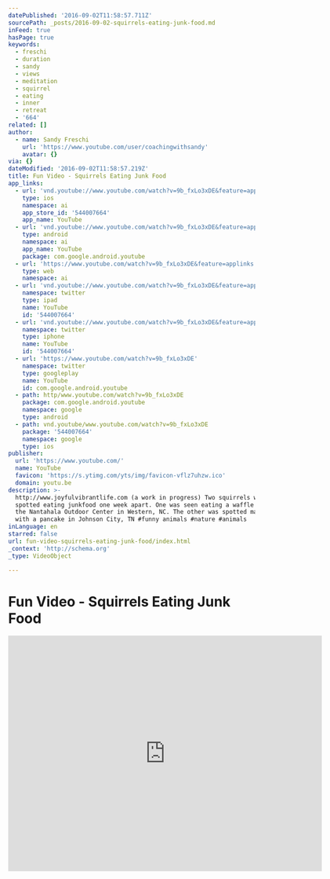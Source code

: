 ```yaml
---
datePublished: '2016-09-02T11:58:57.711Z'
sourcePath: _posts/2016-09-02-squirrels-eating-junk-food.md
inFeed: true
hasPage: true
keywords:
  - freschi
  - duration
  - sandy
  - views
  - meditation
  - squirrel
  - eating
  - inner
  - retreat
  - '664'
related: []
author:
  - name: Sandy Freschi
    url: 'https://www.youtube.com/user/coachingwithsandy'
    avatar: {}
via: {}
dateModified: '2016-09-02T11:58:57.219Z'
title: Fun Video - Squirrels Eating Junk Food
app_links:
  - url: 'vnd.youtube://www.youtube.com/watch?v=9b_fxLo3xDE&feature=applinks'
    type: ios
    namespace: ai
    app_store_id: '544007664'
    app_name: YouTube
  - url: 'vnd.youtube://www.youtube.com/watch?v=9b_fxLo3xDE&feature=applinks'
    type: android
    namespace: ai
    app_name: YouTube
    package: com.google.android.youtube
  - url: 'https://www.youtube.com/watch?v=9b_fxLo3xDE&feature=applinks'
    type: web
    namespace: ai
  - url: 'vnd.youtube://www.youtube.com/watch?v=9b_fxLo3xDE&feature=applinks'
    namespace: twitter
    type: ipad
    name: YouTube
    id: '544007664'
  - url: 'vnd.youtube://www.youtube.com/watch?v=9b_fxLo3xDE&feature=applinks'
    namespace: twitter
    type: iphone
    name: YouTube
    id: '544007664'
  - url: 'https://www.youtube.com/watch?v=9b_fxLo3xDE'
    namespace: twitter
    type: googleplay
    name: YouTube
    id: com.google.android.youtube
  - path: http/www.youtube.com/watch?v=9b_fxLo3xDE
    package: com.google.android.youtube
    namespace: google
    type: android
  - path: vnd.youtube/www.youtube.com/watch?v=9b_fxLo3xDE
    package: '544007664'
    namespace: google
    type: ios
publisher:
  url: 'https://www.youtube.com/'
  name: YouTube
  favicon: 'https://s.ytimg.com/yts/img/favicon-vflz7uhzw.ico'
  domain: youtu.be
description: >-
  http://www.joyfulvibrantlife.com (a work in progress) Two squirrels were
  spotted eating junkfood one week apart. One was seen eating a waffle fry at
  the Nantahala Outdoor Center in Western, NC. The other was spotted making off
  with a pancake in Johnson City, TN #funny animals #nature #animals
inLanguage: en
starred: false
url: fun-video-squirrels-eating-junk-food/index.html
_context: 'http://schema.org'
_type: VideoObject

---
```

# Fun Video - Squirrels Eating Junk Food

<iframe src="https://cdn.embedly.com/widgets/media.html?src=https%3A%2F%2Fwww.youtube.com%2Fembed%2F9b_fxLo3xDE%3Ffeature%3Doembed&amp;url=http%3A%2F%2Fwww.youtube.com%2Fwatch%3Fv%3D9b_fxLo3xDE&amp;image=https%3A%2F%2Fi.ytimg.com%2Fvi%2F9b_fxLo3xDE%2Fhqdefault.jpg&amp;key=b7d04c9b404c499eba89ee7072e1c4f7&amp;type=text%2Fhtml&amp;schema=youtube" width="640" height="480" scrolling="no" frameborder="0" allowfullscreen="" style=""></iframe>